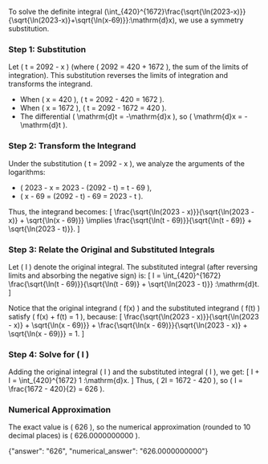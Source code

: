 

To solve the definite integral \(\int_{420}^{1672}\frac{\sqrt{\ln(2023-x)}}{\sqrt{\ln(2023-x)}+\sqrt{\ln(x-69)}}\:\mathrm{d}x\), we use a symmetry substitution.

### Step 1: Substitution
Let \( t = 2092 - x \) (where \( 2092 = 420 + 1672 \), the sum of the limits of integration). This substitution reverses the limits of integration and transforms the integrand. 

- When \( x = 420 \), \( t = 2092 - 420 = 1672 \).
- When \( x = 1672 \), \( t = 2092 - 1672 = 420 \).
- The differential \( \mathrm{d}t = -\mathrm{d}x \), so \( \mathrm{d}x = -\mathrm{d}t \).

### Step 2: Transform the Integrand
Under the substitution \( t = 2092 - x \), we analyze the arguments of the logarithms:
- \( 2023 - x = 2023 - (2092 - t) = t - 69 \),
- \( x - 69 = (2092 - t) - 69 = 2023 - t \).

Thus, the integrand becomes:
\[
\frac{\sqrt{\ln(2023 - x)}}{\sqrt{\ln(2023 - x)} + \sqrt{\ln(x - 69)}} \implies \frac{\sqrt{\ln(t - 69)}}{\sqrt{\ln(t - 69)} + \sqrt{\ln(2023 - t)}}.
\]

### Step 3: Relate the Original and Substituted Integrals
Let \( I \) denote the original integral. The substituted integral (after reversing limits and absorbing the negative sign) is:
\[
I = \int_{420}^{1672} \frac{\sqrt{\ln(t - 69)}}{\sqrt{\ln(t - 69)} + \sqrt{\ln(2023 - t)}} \:\mathrm{d}t.
\]

Notice that the original integrand \( f(x) \) and the substituted integrand \( f(t) \) satisfy \( f(x) + f(t) = 1 \), because:
\[
\frac{\sqrt{\ln(2023 - x)}}{\sqrt{\ln(2023 - x)} + \sqrt{\ln(x - 69)}} + \frac{\sqrt{\ln(x - 69)}}{\sqrt{\ln(2023 - x)} + \sqrt{\ln(x - 69)}} = 1.
\]

### Step 4: Solve for \( I \)
Adding the original integral \( I \) and the substituted integral \( I \), we get:
\[
I + I = \int_{420}^{1672} 1 \:\mathrm{d}x.
\]
Thus, \( 2I = 1672 - 420 \), so \( I = \frac{1672 - 420}{2} = 626 \).

### Numerical Approximation
The exact value is \( 626 \), so the numerical approximation (rounded to 10 decimal places) is \( 626.0000000000 \).

{"answer": "626", "numerical_answer": "626.0000000000"}